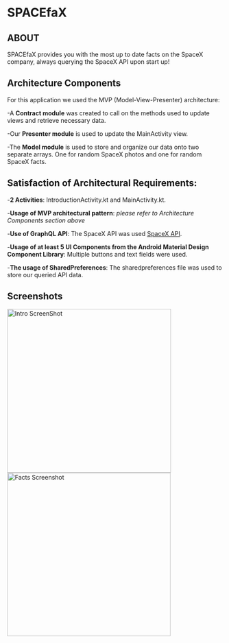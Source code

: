 # SPACEfaX

## ABOUT
SPACEfaX provides you with the most up to date facts on the SpaceX company, always querying the SpaceX API upon start up!

## Architecture Components
For this application we used the MVP (Model-View-Presenter) architecture:

  -A **Contract module** was created to call on the methods used to update views and retrieve necessary data.

  -Our **Presenter module** is used to update the MainActivity view.

  -The **Model module** is used to store and organize our data onto two separate arrays. One for random SpaceX photos and one for random SpaceX facts.

## Satisfaction of Architectural Requirements:

-**2 Activities**: IntroductionActivity.kt and MainActivity.kt.

-**Usage of MVP architectural pattern**: *please refer to Architecture Components section above*

-**Use of GraphQL API**: The SpaceX API was used [SpaceX API](https://api.spacex.land/graphql/).

-**Usage of at least 5 UI Components from the Android Material Design Component Library**: Multiple buttons and text fields were used.

-**The usage of SharedPreferences**: The sharedpreferences file was used to store our queried API data.

## Screenshots
<img width="382" alt="Intro ScreenShot" src="https://user-images.githubusercontent.com/3419415/159167702-1a6eaee2-0796-4004-8b8b-6fa60f8eb891.png"> <img width="381" alt="Facts Screenshot" src="https://user-images.githubusercontent.com/3419415/159167716-5f4b4206-e9b5-4321-bf11-561f6c2a317b.png">

